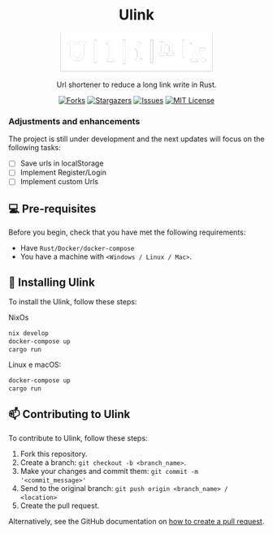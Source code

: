 <div align="center">
  
  # Ulink
  
  <a href="https://github.com/ImGabe/ulink-backend">
    <img src="assets/white_ulink.png" alt="Logo">
  </a>

  <p align="center">Url shortener to reduce a long link write in Rust.</p>
  
  [![Forks][forks-shield]][forks-url]
[![Stargazers][stars-shield]][stars-url]
[![Issues][issues-shield]][issues-url]
[![MIT License][license-shield]][license-url]
  
</div>

### Adjustments and enhancements

The project is still under development and the next updates will focus on the following tasks:

- [ ] Save urls in localStorage
- [ ] Implement Register/Login
- [ ] Implement custom Urls

## 💻 Pre-requisites

Before you begin, check that you have met the following requirements:

* Have `Rust/Docker/docker-compose`
* You have a machine with `<Windows / Linux / Mac>`.

## 🚀 Installing Ulink

To install the Ulink, follow these steps:

NixOs
```
nix develop
docker-compose up
cargo run
```

Linux e macOS:
```
docker-compose up
cargo run
```

## 📫 Contributing to Ulink

To contribute to Ulink, follow these steps:

1. Fork this repository.
2. Create a branch: `git checkout -b <branch_name>`.
3. Make your changes and commit them: `git commit -m '<commit_message>'`
4. Send to the original branch: `git push origin <branch_name> / <location>`
5. Create the pull request.

Alternatively, see the GitHub documentation on [how to create a pull request](https://help.github.com/en/github/collaborating-with-issues-and-pull-requests/creating-a-pull-request).

<!-- MARKDOWN LINKS & IMAGES -->
<!-- https://www.markdownguide.org/basic-syntax/#reference-style-links -->
[forks-shield]: https://img.shields.io/github/forks/ImGabe/ulink-backend
[forks-url]: https://github.com/ImGabe/ulink-backend/network/members

[stars-shield]: https://img.shields.io/github/stars/ImGabe/ulink-backend
[stars-url]: https://github.com/ImGabe/ulink-backend/stargazers

[issues-shield]: https://img.shields.io/github/issues/ImGabe/ulink-backend
[issues-url]: https://github.com/ImGabe/ulink-backend/issues

[license-shield]: https://img.shields.io/github/license/ImGabe/ulink-backend
[license-url]: https://github.com/ImGabe/ulink-backend/blob/master/LICENSE
